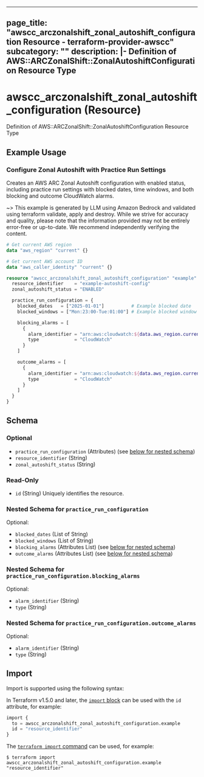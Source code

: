 
---
page_title: "awscc_arczonalshift_zonal_autoshift_configuration Resource - terraform-provider-awscc"
subcategory: ""
description: |-
  Definition of AWS::ARCZonalShift::ZonalAutoshiftConfiguration Resource Type
---

# awscc_arczonalshift_zonal_autoshift_configuration (Resource)

Definition of AWS::ARCZonalShift::ZonalAutoshiftConfiguration Resource Type

## Example Usage

### Configure Zonal Autoshift with Practice Run Settings

Creates an AWS ARC Zonal Autoshift configuration with enabled status, including practice run settings with blocked dates, time windows, and both blocking and outcome CloudWatch alarms.

~> This example is generated by LLM using Amazon Bedrock and validated using terraform validate, apply and destroy. While we strive for accuracy and quality, please note that the information provided may not be entirely error-free or up-to-date. We recommend independently verifying the content.

```terraform
# Get current AWS region
data "aws_region" "current" {}

# Get current AWS account ID
data "aws_caller_identity" "current" {}

resource "awscc_arczonalshift_zonal_autoshift_configuration" "example" {
  resource_identifier    = "example-autoshift-config"
  zonal_autoshift_status = "ENABLED"

  practice_run_configuration = {
    blocked_dates   = ["2025-01-01"]          # Example blocked date
    blocked_windows = ["Mon:23:00-Tue:01:00"] # Example blocked window

    blocking_alarms = [
      {
        alarm_identifier = "arn:aws:cloudwatch:${data.aws_region.current.name}:${data.aws_caller_identity.current.account_id}:alarm:example-blocking-alarm"
        type             = "CloudWatch"
      }
    ]

    outcome_alarms = [
      {
        alarm_identifier = "arn:aws:cloudwatch:${data.aws_region.current.name}:${data.aws_caller_identity.current.account_id}:alarm:example-outcome-alarm"
        type             = "CloudWatch"
      }
    ]
  }
}
```

<!-- schema generated by tfplugindocs -->
## Schema

### Optional

- `practice_run_configuration` (Attributes) (see [below for nested schema](#nestedatt--practice_run_configuration))
- `resource_identifier` (String)
- `zonal_autoshift_status` (String)

### Read-Only

- `id` (String) Uniquely identifies the resource.

<a id="nestedatt--practice_run_configuration"></a>
### Nested Schema for `practice_run_configuration`

Optional:

- `blocked_dates` (List of String)
- `blocked_windows` (List of String)
- `blocking_alarms` (Attributes List) (see [below for nested schema](#nestedatt--practice_run_configuration--blocking_alarms))
- `outcome_alarms` (Attributes List) (see [below for nested schema](#nestedatt--practice_run_configuration--outcome_alarms))

<a id="nestedatt--practice_run_configuration--blocking_alarms"></a>
### Nested Schema for `practice_run_configuration.blocking_alarms`

Optional:

- `alarm_identifier` (String)
- `type` (String)


<a id="nestedatt--practice_run_configuration--outcome_alarms"></a>
### Nested Schema for `practice_run_configuration.outcome_alarms`

Optional:

- `alarm_identifier` (String)
- `type` (String)

## Import

Import is supported using the following syntax:

In Terraform v1.5.0 and later, the [`import` block](https://developer.hashicorp.com/terraform/language/import) can be used with the `id` attribute, for example:

```terraform
import {
  to = awscc_arczonalshift_zonal_autoshift_configuration.example
  id = "resource_identifier"
}
```

The [`terraform import` command](https://developer.hashicorp.com/terraform/cli/commands/import) can be used, for example:

```shell
$ terraform import awscc_arczonalshift_zonal_autoshift_configuration.example "resource_identifier"
```
